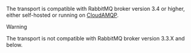 The transport is compatible with RabbitMQ broker version 3.4 or higher, either self-hosted or running on [CloudAMQP](https://www.cloudamqp.com/).

> [!WARNING]
> The transport is not compatible with RabbitMQ broker version 3.3.X and below.
